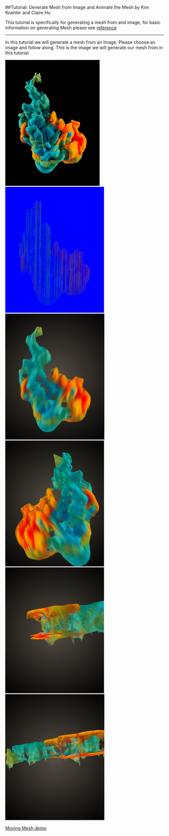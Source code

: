 ##Tutorial: Generate Mesh from Image and Animate the Mesh
                                                            by Kim Koehler and Claire Hu

This tutorial is specifically for generating a mesh from and image, for basic information on generating Mesh please see [reference](http://openframeworks.cc/ofBook/chapters/generativemesh.html)

---------------------------------

In this tutorial we will generate a mesh from an Image. Please choose an image and follow along. This is the image we will generate our mesh from in this tutorial:

<img src="https://github.com/kim-online/KIMKOEHLERCODE2/blob/master/TUTORIAL-GENERATING-MESHES-FROM-IMAGE/IMAGES/1.jpg" height="400">

<img src="https://github.com/kim-online/KIMKOEHLERCODE2/blob/master/TUTORIAL-GENERATING-MESHES-FROM-IMAGE/IMAGES/2.png" height="400">

<img src="https://github.com/kim-online/KIMKOEHLERCODE2/blob/master/TUTORIAL-GENERATING-MESHES-FROM-IMAGE/IMAGES/3.png" height="400">

<img src="https://github.com/kim-online/KIMKOEHLERCODE2/blob/master/TUTORIAL-GENERATING-MESHES-FROM-IMAGE/IMAGES/4.png" height="400">

<img src="https://github.com/kim-online/KIMKOEHLERCODE2/blob/master/TUTORIAL-GENERATING-MESHES-FROM-IMAGE/IMAGES/5.png" height="400">

<img src="https://github.com/kim-online/KIMKOEHLERCODE2/blob/master/TUTORIAL-GENERATING-MESHES-FROM-IMAGE/IMAGES/6.png" height="400">

[Moving Mesh demo](https://drive.google.com/open?id=0B7a_3eIMDihFSkY3aTNWdW1DUG8)
